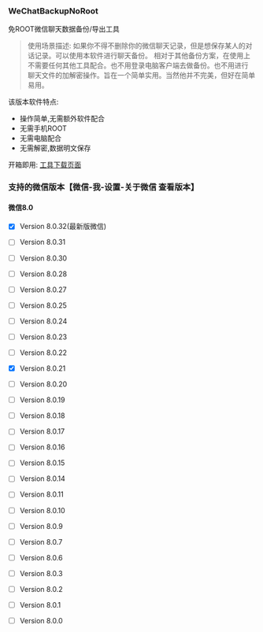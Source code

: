 ### WeChatBackupNoRoot 

免ROOT微信聊天数据备份/导出工具


>使用场景描述:
如果你不得不删除你的微信聊天记录，但是想保存某人的对话记录。可以使用本软件进行聊天备份。
相对于其他备份方案，在使用上不需要任何其他工具配合。也不用登录电脑客户端去做备份。也不用进行
聊天文件的加解密操作。旨在一个简单实用。当然他并不完美，但好在简单易用。


该版本软件特点:

- 操作简单,无需额外软件配合
- 无需手机ROOT
- 无需电脑配合
- 无需解密,数据明文保存

开箱即用: [工具下载页面](https://github.com/MiDuoKi/WechatBackupNoRoot/releases)


### 支持的微信版本【微信-我-设置-关于微信 查看版本】


#### 微信8.0

- [x] Version 8.0.32(最新版微信)
- [ ] Version 8.0.31
- [ ] Version 8.0.30
- [ ] Version 8.0.28
- [ ] Version 8.0.27
- [ ] Version 8.0.25
- [ ] Version 8.0.24
- [ ] Version 8.0.23
- [ ] Version 8.0.22
- [x] Version 8.0.21 
- [ ] Version 8.0.20
- [ ] Version 8.0.19
- [ ] Version 8.0.18
- [ ] Version 8.0.17
- [ ] Version 8.0.16
- [ ] Version 8.0.15
- [ ] Version 8.0.14
- [ ] Version 8.0.11
- [ ] Version 8.0.10
- [ ] Version 8.0.9
- [ ] Version 8.0.7
- [ ] Version 8.0.6
- [ ] Version 8.0.3
- [ ] Version 8.0.2
- [ ] Version 8.0.1
- [ ] Version 8.0.0

